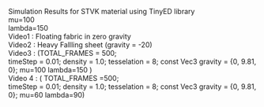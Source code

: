 Simulation Results for STVK material using TinyED library         
mu=100         
lambda=150         
Video1 : Floating fabric in zero gravity         
Video2 : Heavy Fallling sheet (gravity = -20)         
Video3 : (TOTAL_FRAMES = 500;         
         timeStep = 0.01;
         density = 1.0;
         tesselation = 8;
         const Vec3 gravity = {0, 9.81, 0};
         mu=100
         lambda=150  )       
Video 4 :
        ( TOTAL_FRAMES =500;         
         timeStep = 0.01;
         density = 1.0;
         tesselation = 8;
         const Vec3 gravity = {0, 9.81, 0};
         mu=60
         lambda=90)
